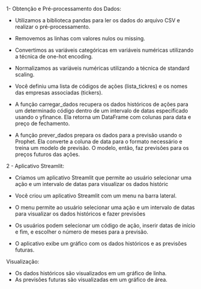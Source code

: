 
1- Obtenção e Pré-processamento dos Dados:
- Utilizamos a biblioteca pandas para ler os dados do arquivo CSV e realizar o pré-processamento.

- Removemos as linhas com valores nulos ou missing.

- Convertimos as variáveis categóricas em variáveis numéricas utilizando a técnica de one-hot encoding.

- Normalizamos as variáveis numéricas utilizando a técnica de standard scaling.

- Você definiu uma lista de códigos de ações (lista_tickres) e os nomes das empresas associadas (tickers).

- A função carregar_dados recupera os dados históricos de ações para um determinado código dentro de um intervalo de datas especificado usando o yfinance. Ela retorna um DataFrame com colunas para data e preço de fechamento.

- A função prever_dados prepara os dados para a previsão usando o Prophet. Ela converte a coluna de data para o formato necessário e treina um modelo de previsão. O modelo, então, faz previsões para os preços futuros das ações.

2 - Aplicativo Streamlit:

- Criamos um aplicativo Streamlit que permite ao usuário selecionar uma ação e um intervalo de datas para visualizar os dados históric

- Você criou um aplicativo Streamlit com um menu na barra lateral.

- O menu permite ao usuário selecionar uma ação e um intervalo de datas para visualizar os dados históricos e fazer previsões

- Os usuários podem selecionar um código de ação, inserir datas de início e fim, e escolher o número de meses para a previsão.
- O aplicativo exibe um gráfico com os dados históricos e as previsões futuras.

Visualização:
- Os dados históricos são visualizados em um gráfico de linha.
- As previsões futuras são visualizadas em um gráfico de área.

